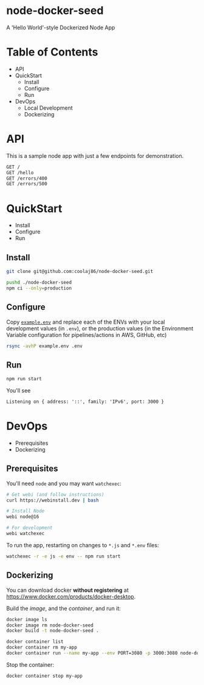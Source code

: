 # node-docker-seed

A 'Hello World'-style Dockerized Node App

# Table of Contents

- API
- QuickStart
  - Install
  - Configure
  - Run
- DevOps
  - Local Development
  - Dockerizing

# API

This is a sample node app with just a few endpoints for demonstration.

```txt
GET /
GET /hello
GET /errors/400
GET /errors/500
```

# QuickStart

- Install
- Configure
- Run

## Install

```bash
git clone git@github.com:coolaj86/node-docker-seed.git
```

```bash
pushd ./node-docker-seed
npm ci --only=production
```

## Configure

Copy [`example.env`](/example.env) and replace each of the ENVs with your local
development values (in `.env`), or the production values (in the Environment
Variable configuration for pipelines/actions in AWS, GitHub, etc)

```bash
rsync -avhP example.env .env
```

## Run

```bash
npm run start
```

You'll see

```txt
Listening on { address: '::', family: 'IPv6', port: 3000 }
```

# DevOps

- Prerequisites
- Dockerizing

## Prerequisites

You'll need `node` and you may want `watchexec`:

```bash
# Get webi (and follow instructions)
curl https://webinstall.dev | bash
```

```bash
# Install Node
webi node@16
```

```bash
# For development
webi watchexec
```

To run the app, restarting on changes to `*.js` and `*.env` files:

```bash
watchexec -r -e js -e env -- npm run start
```

## Dockerizing

You can download docker **without registering** at
<https://www.docker.com/products/docker-desktop>.

Build the _image_, and the _container_, and run it:

```bash
docker image ls
docker image rm node-docker-seed
docker build -t node-docker-seed .

docker container list
docker container rm my-app
docker container run --name my-app --env PORT=3080 -p 3000:3080 node-docker-seed
```

Stop the container:

```bash
docker container stop my-app
```
